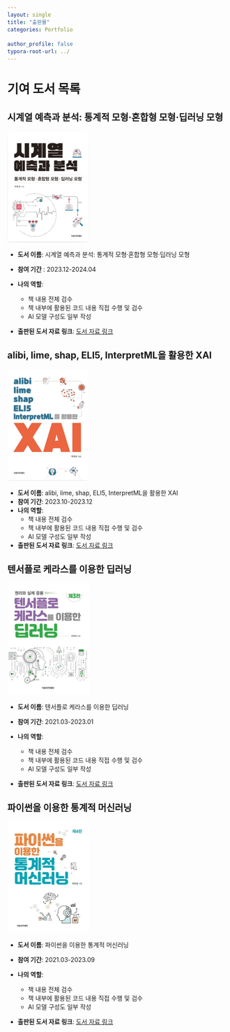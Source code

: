 ```yaml
---
layout: single
title: "출판물"
categories: Portfolio

author_profile: false
typora-root-url: ../
---
```

# 기여 도서 목록

## 시계열 예측과 분석: 통계적 모형·혼합형 모형·딥러닝 모형

<img src="/images/2024-05-08-Publication/SCR-20240512-cbsl.png" alt="SCR-20240512-cbsl" style="zoom:25%;" />

- **도서 이름**: 시계열 예측과 분석: 통계적 모형·혼합형 모형·딥러닝 모형
- **참여 기간** : 2023.12-2024.04
- **나의 역할**: 
  - 책 내용 전체 검수
  - 책 내부에 활용된 코드 내용 직접 수행 및 검수
  - AI 모델 구성도 일부 작성

- **출판된 도서 자료 링크**: <a href="https://product.kyobobook.co.kr/detail/S000212925450" target="_blank">도서 자료 링크</a>

## alibi, lime, shap, ELI5, InterpretML을 활용한 XAI

<img src="/images/2024-05-08-Publication/SCR-20240512-cnld.png" alt="SCR-20240512-cnld" style="zoom:25%;" />

- **도서 이름**: alibi, lime, shap, ELI5, InterpretML을 활용한 XAI
- **참여 기간**: 2023.10-2023.12
- **나의 역할**:
  - 책 내용 전체 검수
  - 책 내부에 활용된 코드 내용 직접 수행 및 검수
  - AI 모델 구성도 일부 작성
- **출판된 도서 자료 링크**:  <a href="https://product.kyobobook.co.kr/detail/S000212195902" target="_blank">도서 자료 링크</a>

## 텐서플로 케라스를 이용한 딥러닝

<img src="/images/2024-05-08-Publication/SCR-20240512-corh.png" alt="SCR-20240512-corh" style="zoom:25%;" />

- **도서 이름**: 텐서플로 케라스를 이용한 딥러닝
- **참여 기간**: 2021.03-2023.01
- **나의 역할**:
  - 책 내용 전체 검수
  - 책 내부에 활용된 코드 내용 직접 수행 및 검수
  - AI 모델 구성도 일부 작성

- **출판된 도서 자료 링크**: <a href="https://product.kyobobook.co.kr/detail/S000200883646" target="_blank">도서 자료 링크</a>

## 파이썬을 이용한 통계적 머신러닝

<img src="/images/2024-05-08-Publication/SCR-20240512-cowv.png" alt="SCR-20240512-cowv" style="zoom:25%;" />

- **도서 이름**: 파이썬을 이용한 통계적 머신러닝
- **참여 기간**: 2021.03-2023.09
- **나의 역할**:
  - 책 내용 전체 검수
  - 책 내부에 활용된 코드 내용 직접 수행 및 검수
  - AI 모델 구성도 일부 작성

- **출판된 도서 자료 링크**: <a href="https://product.kyobobook.co.kr/detail/S000210809406" target="_blank">도서 자료 링크</a>

